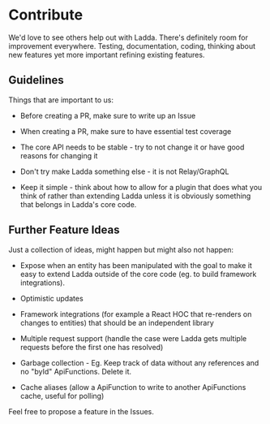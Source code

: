 # Contribute

We'd love to see others help out with Ladda. There's definitely room for improvement everywhere. Testing, documentation, coding, thinking about new features yet more important refining existing features.

## Guidelines

Things that are important to us:

- Before creating a PR, make sure to write up an Issue

- When creating a PR, make sure to have essential test coverage

- The core API needs to be stable - try to not change it or have good reasons for changing it

- Don't try make Ladda something else - it is not Relay/GraphQL

- Keep it simple - think about how to allow for a plugin that does what you think of rather than extending Ladda unless it is obviously something that belongs in Ladda's core code.

## Further Feature Ideas

Just a collection of ideas, might happen but might also not happen:

- Expose when an entity has been manipulated with the goal to make it easy to extend Ladda outside of the core code (eg. to build framework integrations).

- Optimistic updates

- Framework integrations (for example a React HOC that re-renders on changes to entities) that should be an independent library

- Multiple request support (handle the case were Ladda gets multiple requests before the first one has resolved)

- Garbage collection - Eg. Keep track of data without any references and no "byId" ApiFunctions. Delete it.

- Cache aliases (allow a ApiFunction to write to another ApiFunctions cache, useful for polling)

Feel free to propose a feature in the Issues.
